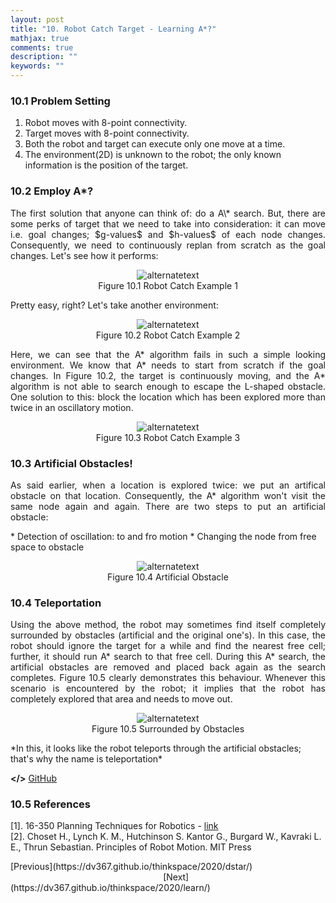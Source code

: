 ```yaml
---
layout: post
title: "10. Robot Catch Target - Learning A*?"
mathjax: true
comments: true
description: ""
keywords: ""
---  
```


### 10.1 Problem Setting

1. Robot moves with 8-point connectivity.
2. Target moves with 8-point connectivity.
3. Both the robot and target can execute only one move at a time.
4. The environment(2D) is unknown to the robot; the only known information is the position of the target.

### 10.2 Employ A*?

<p align="justify">
The first solution that anyone can think of: do a A\* search. But, there are some perks of target that we need to take into consideration: it can move i.e. goal changes; $g-values$ and $h-values$ of each node changes. Consequently, we need to continuously replan from scratch as the goal changes. Let's see how it performs:   
</p>

<p align="center">
<img src="{{ site.url }}/assets/gifs/catch1.gif" alt="alternatetext"><br>
Figure 10.1 Robot Catch Example 1 
</p>

Pretty easy, right? Let's take another environment:

<p align="center">
<img src="{{ site.url }}/assets/gifs/catch3.gif" alt="alternatetext"><br>
Figure 10.2 Robot Catch Example 2 
</p>

<p align="justify">
Here, we can see that the A* algorithm fails in such a simple looking environment. We know that A* needs to start from scratch if the goal changes. In Figure 10.2, the target is continuously moving, and the A* algorithm is not able to search enough to escape the L-shaped obstacle. One solution to this: block the location which has been explored more than twice in an oscillatory motion.  
</p>

<p align="center">
<img src="{{ site.url }}/assets/gifs/solvedd.gif" alt="alternatetext"><br>
Figure 10.3 Robot Catch Example 3 
</p>

### 10.3 Artificial Obstacles!
<p align="justify">
As said earlier, when a location is explored twice: we put an artifical obstacle on that location. Consequently, the A* algorithm won't visit the same node again and again.
There are two steps to put an artificial obstacle:
</p>  
* Detection of oscillation: to and fro motion
* Changing the node from free space to obstacle  
<p align="center">
<img src="{{ site.url }}/assets/gifs/art.gif" alt="alternatetext"><br>
Figure 10.4 Artificial Obstacle
</p>

### 10.4 Teleportation
<p align="justify">
Using the above method, the robot may sometimes find itself completely surrounded by obstacles (artificial and the original one's). In this case, the robot should ignore the target for a while and find the nearest free cell; further, it should run A* search to that free cell. During this A* search, the artificial obstacles are removed and placed back again as the search completes. Figure 10.5 clearly demonstrates this behaviour. Whenever this scenario is encountered by the robot; it implies that the robot has completely explored that area and needs to move out. 
</p>

<p align="center">
<img src="{{ site.url }}/assets/gifs/teleport.gif" alt="alternatetext"><br>
Figure 10.5 Surrounded by Obstacles
</p>  
*In this, it looks like the robot teleports through the artificial obstacles; that's why the name is teleportation*  

**</>** [GitHub](https://github.com/dv367/planning-cmu/tree/master/my_robot/src/scripts)

### 10.5 References
[1]. 16-350 Planning Techniques for Robotics - [link](http://www.cs.cmu.edu/~maxim/classes/robotplanning/)  
[2]. Choset H., Lynch K. M., Hutchinson S. Kantor G., Burgard W., Kavraki L. E., Thrun Sebastian. Principles of Robot Motion. MIT Press  

<div class="divider"></div>
[Previous](https://dv367.github.io/thinkspace/2020/dstar/) &nbsp;&nbsp;&nbsp;&nbsp;&nbsp;&nbsp;&nbsp;&nbsp;&nbsp;&nbsp;&nbsp;&nbsp;&nbsp;&nbsp;&nbsp;&nbsp;&nbsp;&nbsp;&nbsp;&nbsp;&nbsp;&nbsp;&nbsp;&nbsp;&nbsp;&nbsp;&nbsp;&nbsp;&nbsp;&nbsp;&nbsp;&nbsp;&nbsp;&nbsp;&nbsp;&nbsp;&nbsp;&nbsp;&nbsp;&nbsp;&nbsp;&nbsp;&nbsp;&nbsp;&nbsp;&nbsp;&nbsp;&nbsp;&nbsp;&nbsp;&nbsp;&nbsp;&nbsp;&nbsp;&nbsp;&nbsp;&nbsp;&nbsp;&nbsp;&nbsp;&nbsp;
[Next](https://dv367.github.io/thinkspace/2020/learn/)
<div class="divider"></div>
